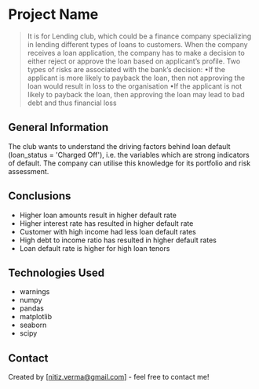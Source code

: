 # Project Name
> It is for Lending club, which could be a finance company specializing in lending different types of loans to customers. When the company receives a loan application, the company has to make a decision to either reject or approve the loan based on applicant’s profile. Two types of risks are associated with the bank’s decision:
•If the applicant is more likely to payback the loan, then not approving the loan would result in loss to the organisation
•If the applicant is not likely to payback the loan, then approving the loan may lead to bad debt and thus financial loss


## General Information

The club wants to understand the driving factors behind loan default (loan_status = 'Charged Off'), i.e. the variables which are strong indicators of default. The company can utilise this knowledge for its portfolio and risk assessment.


## Conclusions
- Higher loan amounts result in higher default rate
- Higher interest rate has resulted in higher default rate
- Customer with high income had less loan default rates
- High debt to income ratio has resulted in higher default rates
- Loan default rate is higher for high loan tenors



## Technologies Used
- warnings
- numpy
- pandas
- matplotlib
- seaborn
- scipy


## Contact
Created by [nitiz.verma@gmail.com] - feel free to contact me!

